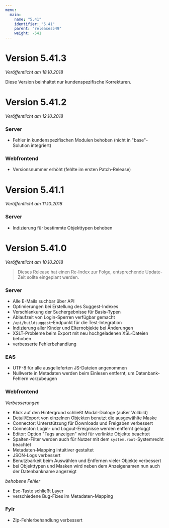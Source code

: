```yaml
---
menu:
  main:
    name: "5.41"
    identifier: "5.41"
    parent: "releases549"
    weight: -541
---
```


# Version 5.41.3

*Veröffentlicht am 18.10.2018*

Diese Version beinhaltet nur kundenspezifische Korrekturen.

# Version 5.41.2

*Veröffentlicht am 12.10.2018*

### Server
* Fehler in kundenspezifischen Modulen behoben (nicht in "base"-Solution integriert)

### Webfrontend

* Versionsnummer erhöht (fehlte im ersten Patch-Release)

# Version 5.41.1

*Veröffentlicht am 11.10.2018*

### Server

* Indizierung für bestimmte Objekttypen behoben

# Version 5.41.0

*Veröffentlicht am 10.10.2018*

> Dieses Release hat einen Re-Index zur Folge, entsprechende Update-Zeit sollte eingeplant werden.

### Server

* Alle E-Mails suchbar über API
* Optimierungen bei Erstellung des Suggest-Indexes
* Verschlankung der Suchergebnisse für Basis-Typen
* Ablaufzeit von Login-Sperren verfügbar gemacht
* `/api/buildsuggest`-Endpunkt für die Test-Integration
* Indizierung aller Kinder und Elternobjekte bei Änderungen
* XSLT-Probleme beim Export mit neu hochgeladenen XSL-Dateien behoben
* verbesserte Fehlerbehandlung

### EAS

* UTF-8 für alle ausgelieferten JS-Dateien angenommen
* Nullwerte in Metadaten werden beim Einlesen entfernt, um Datenbank-Fehlern vorzubeugen

### Webfrontend

*Verbesserungen*

* Klick auf den Hintergrund schließt Modal-Dialoge (außer Vollbild)
* Detail/Export von einzelnen Objekten benutzt die ausgewählte Maske
* Connector: Unterstützung für Downloads und Freigaben verbessert
* Connector: Login- und Logout-Ereignisse werden entfernt geloggt
* Editor: Option "Tags anzeigen" wird für verlinkte Objekte beachtet
* Spalten-Filter werden auch für Nutzer mit dem `system.root`-Systemrecht beachtet
* Metadaten-Mapping intuitiver gestaltet
* JSON-Logs verbessert
* Benutzbarkeit beim Auswählen und Entfernen vieler Objekte verbessert
* bei Objekttypen und Masken wird neben dem Anzeigenamen nun auch der Datenbankname angezeigt

*behobene Fehler*

* Esc-Taste schließt Layer
* verschiedene Bug-Fixes im Metadaten-Mapping

### Fylr

* Zip-Fehlerbehandlung verbessert
